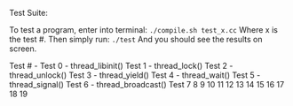 Test Suite: 

To test a program, enter into terminal: `./compile.sh test_x.cc`
Where x is the test #. Then simply run: `./test`
And you should see the results on screen.


Test # - Test
0 - thread_libinit() Test
1 - thread_lock() Test
2 - thread_unlock() Test
3 - thread_yield() Test
4 - thread_wait() Test 
5 - thread_signal() Test
6 - thread_broadcast() Test
7
8
9
10
11
12
13
14
15
16
17
18
19
